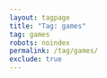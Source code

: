 ```yaml
---
layout: tagpage
title: "Tag: games"
tag: games
robots: noindex
permalink: /tag/games/
exclude: true
---
```


